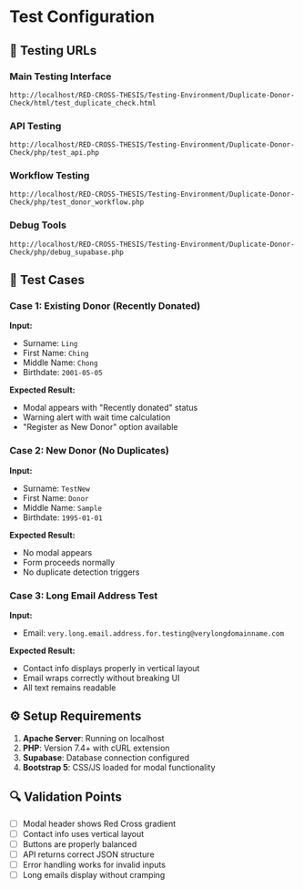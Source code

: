 # Test Configuration

## 🔗 Testing URLs

### Main Testing Interface
```
http://localhost/RED-CROSS-THESIS/Testing-Environment/Duplicate-Donor-Check/html/test_duplicate_check.html
```

### API Testing
```
http://localhost/RED-CROSS-THESIS/Testing-Environment/Duplicate-Donor-Check/php/test_api.php
```

### Workflow Testing
```
http://localhost/RED-CROSS-THESIS/Testing-Environment/Duplicate-Donor-Check/php/test_donor_workflow.php
```

### Debug Tools
```
http://localhost/RED-CROSS-THESIS/Testing-Environment/Duplicate-Donor-Check/php/debug_supabase.php
```

## 🎯 Test Cases

### Case 1: Existing Donor (Recently Donated)
**Input:**
- Surname: `Ling`
- First Name: `Ching`
- Middle Name: `Chong`
- Birthdate: `2001-05-05`

**Expected Result:**
- Modal appears with "Recently donated" status
- Warning alert with wait time calculation
- "Register as New Donor" option available

### Case 2: New Donor (No Duplicates)
**Input:**
- Surname: `TestNew`
- First Name: `Donor`
- Middle Name: `Sample`
- Birthdate: `1995-01-01`

**Expected Result:**
- No modal appears
- Form proceeds normally
- No duplicate detection triggers

### Case 3: Long Email Address Test
**Input:**
- Email: `very.long.email.address.for.testing@verylongdomainname.com`

**Expected Result:**
- Contact info displays properly in vertical layout
- Email wraps correctly without breaking UI
- All text remains readable

## ⚙️ Setup Requirements

1. **Apache Server**: Running on localhost
2. **PHP**: Version 7.4+ with cURL extension
3. **Supabase**: Database connection configured
4. **Bootstrap 5**: CSS/JS loaded for modal functionality

## 🔍 Validation Points

- [ ] Modal header shows Red Cross gradient
- [ ] Contact info uses vertical layout
- [ ] Buttons are properly balanced
- [ ] API returns correct JSON structure
- [ ] Error handling works for invalid inputs
- [ ] Long emails display without cramping 